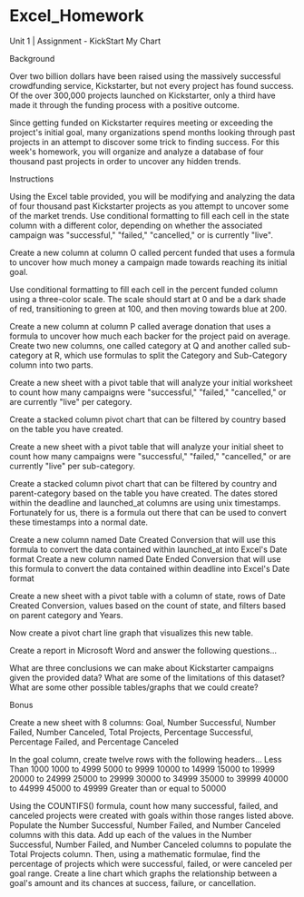 # Excel_Homework
Unit 1 | Assignment - KickStart My Chart


Background

Over two billion dollars have been raised using the massively successful crowdfunding service, Kickstarter, but not every project has found success. Of the over 300,000 projects launched on Kickstarter, only a third have made it through the funding process with a positive outcome.

Since getting funded on Kickstarter requires meeting or exceeding the project's initial goal, many organizations spend months looking through past projects in an attempt to discover some trick to finding success. For this week's homework, you will organize and analyze a database of four thousand past projects in order to uncover any hidden trends.


Instructions




Using the Excel table provided, you will be modifying and analyzing the data of four thousand past Kickstarter projects as you attempt to uncover some of the market trends.
Use conditional formatting to fill each cell in the state column with a different color, depending on whether the associated campaign was "successful," "failed," "cancelled," or is currently "live".

Create a new column at column O called percent funded that uses a formula to uncover how much money a campaign made towards reaching its initial goal.


Use conditional formatting to fill each cell in the percent funded column using a three-color scale. The scale should start at 0 and be a dark shade of red, transitioning to green at 100, and then moving towards blue at 200.


Create a new column at column P called average donation that uses a formula to uncover how much each backer for the project paid on average.
Create two new columns, one called category at Q and another called sub-category at R, which use formulas to split the Category and Sub-Category column into two parts.






Create a new sheet with a pivot table that will analyze your initial worksheet to count how many campaigns were "successful," "failed," "cancelled," or are currently "live" per category.


Create a stacked column pivot chart that can be filtered by country based on the table you have created.








Create a new sheet with a pivot table that will analyze your initial sheet to count how many campaigns were "successful," "failed," "cancelled," or are currently "live" per sub-category.


Create a stacked column pivot chart that can be filtered by country and parent-category based on the table you have created.
The dates stored within the deadline and launched_at columns are using unix timestamps. Fortunately for us, there is a formula out there that can be used to convert these timestamps into a normal date.


Create a new column named Date Created Conversion that will use this formula to convert the data contained within launched_at into Excel's Date format
Create a new column named Date Ended Conversion that will use this formula to convert the data contained within deadline into Excel's Date format





Create a new sheet with a pivot table with a column of state, rows of Date Created Conversion, values based on the count of state, and filters based on parent category and Years.

Now create a pivot chart line graph that visualizes this new table.


Create a report in Microsoft Word and answer the following questions...





What are three conclusions we can make about Kickstarter campaigns given the provided data?
What are some of the limitations of this dataset?
What are some other possible tables/graphs that we could create?



Bonus



Create a new sheet with 8 columns: Goal, Number Successful, Number Failed, Number Canceled, Total Projects, Percentage Successful, Percentage Failed, and Percentage Canceled


In the goal column, create twelve rows with the following headers...
Less Than 1000
1000 to 4999
5000 to 9999
10000 to 14999
15000 to 19999
20000 to 24999
25000 to 29999
30000 to 34999
35000 to 39999
40000 to 44999
45000 to 49999
Greater than or equal to 50000





Using the COUNTIFS() formula, count how many successful, failed, and canceled projects were created with goals within those ranges listed above. Populate the Number Successful, Number Failed, and Number Canceled columns with this data.
Add up each of the values in the Number Successful, Number Failed, and Number Canceled columns to populate the Total Projects column. Then, using a mathematic formulae, find the percentage of projects which were successful, failed, or were canceled per goal range.
Create a line chart which graphs the relationship between a goal's amount and its chances at success, failure, or cancellation.
